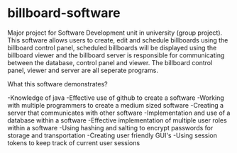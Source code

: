 # billboard-software
Major project for Software Development unit in university (group project). This software allows users to create, edit and schedule billboards using the billboard control panel, scheduled billboards will be displayed using the billboard viewer and the billboard server is responsible for communicating between the database, control panel and viewer. The billboard control panel, viewer and server are all seperate programs.

What this software demonstrates?

-Knowledge of java
-Effective use of github to create a software
-Working with multiple programmers to create a medium sized software
-Creating a server that communicates with other software
-Implementation and use of a database within a software
-Effective implementation of multiple user roles within a software
-Using hashing and salting to encrypt passwords for storage and transportation
-Creating user friendly GUI's
-Using session tokens to keep track of current user sessions

